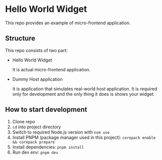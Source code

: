 # Hello World Widget

This repo provides an example of micro-frontend application.

## Structure

This repo consists of two part:
* Hello World Widget

  It is actual micro-frontend application.
* Dummy Host application

  It is application that simulates real-world host application. It is required only for development and the only thing it does is shows your widget.

## How to start development

1. Clone repo
2. `cd` into project directory
3. Switch to required Node.js version with `nvm use`
4. Install PNPM (package manager used in this project): `corepack enable && corepack prepare`
5. Install dependencies: `pnpm install`
6. Run dev env: `pnpm dev`
